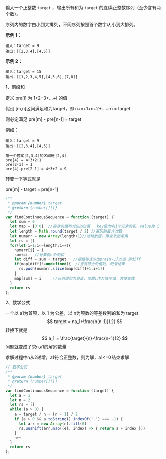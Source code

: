 
输入一个正整数 `target` ，输出所有和为 `target` 的连续正整数序列（至少含有两个数）。

序列内的数字由小到大排列，不同序列按照首个数字从小到大排列。

 

**示例 1：**

```
输入：target = 9
输出：[[2,3,4],[4,5]]
```

**示例 2：**

```
输入：target = 15
输出：[[1,2,3,4,5],[4,5,6],[7,8]]
```

 

1、前缀和

定义 pre[i] 为  1+2+3+...+i 的值

假设 [m,n]区间满足和为target，即 n+n+1+n+2+...+m = target

则必定满足 pre[m] - pre[n-1] = target

例如：

```
输入：target = 9
输出：[[2,3,4],[4,5]]

第一个答案[2,3,4]的区间是[2,4]
pre[4] = 4+3+2+1 
pre[2-1] = 1
pre[4]-pre[2-1] = 4+3+2 = 9
```

转变一下等式就是

pre[m] - target = pre[n-1]



```javascript
/**
 * @param {number} target
 * @return {number[][]}
 */
var findContinuousSequence = function (target) {
  let sum = 0
  let map = {0:0}  //存放前缀和对应的位置   key值为前i个元素的和，value为 i
  let length = Math.round(target / 2) //遍历的最大次数
  let numarr = new Array(length+1)//递增数组，用来取结果用
  let rs = []
  for(let i=1;i<=length;i++){
    numarr[i] = i
    sum+=i   //计算前n个的和
    let diff = sum - target   //根据等式求出pre[n-1]的值 即diff
    if(map[diff]!=undefined){  //当有符合的值时，记录结果
      rs.push(numarr.slice(map[diff]+1,i+1))
    }
    map[sum] = i     //已前缀和为键值，位置i作为值存储，方便查找
  }
  return rs
};
```



2、数学公式

一个以 a1为首项，以 1 为公差，以 n为项数的等差数列的和为 target
$$
target = na_1+\frac{n(n-1)}{2}
$$
转换下就是
$$
a_1 = \frac{target}{n}-\frac{n-1}{2}
$$
问题就变成了求n,a1的解的数量

求解过程中n从2递增，a1符合正整数，则为解，a1<=0结束求解



```js
// 数学公式
/**
 * @param {number} target
 * @return {number[][]}
 */
var findContinuousSequence = function (target) {
  let a = 1
  let n = 2
  let rs = []
  while (a > 0) {
    a = target / n - (n - 1) / 2
    if (a > 0 && a.toString().indexOf('.') === -1) {
      let arr = new Array(n).fill(0)
      rs.unshift(arr.map((el, index) => { return a + index }))
    }
    n++
  }
  return rs
};
```


